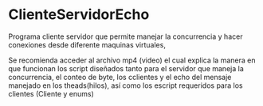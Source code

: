 # ClienteServidorEcho
Programa cliente servidor que permite manejar la concurrencia y hacer conexiones desde diferente maquinas virtuales,

Se recomienda acceder al archivo mp4 (video) el cual explica la manera en que funcionan los script diseñados tanto para el servidor que maneja la concurrencia, 
el conteo de byte, los cclientes y el echo del mensaje manejado en los theads(hilos), así como los escript requeridos para los clientes (Cliente y enums)
